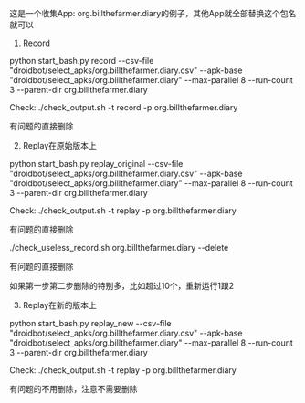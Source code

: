 这是一个收集App: org.billthefarmer.diary的例子，其他App就全部替换这个包名就可以

1. Record


python start_bash.py record --csv-file "droidbot/select_apks/org.billthefarmer.diary.csv" --apk-base "droidbot/select_apks/org.billthefarmer.diary" --max-parallel 8 --run-count 3 --parent-dir org.billthefarmer.diary

Check:
./check_output.sh -t record -p org.billthefarmer.diary

有问题的直接删除

2. Replay在原始版本上


python start_bash.py replay_original --csv-file "droidbot/select_apks/org.billthefarmer.diary.csv" --apk-base "droidbot/select_apks/org.billthefarmer.diary" --max-parallel 8 --run-count 3 --parent-dir org.billthefarmer.diary

Check:
./check_output.sh -t replay -p org.billthefarmer.diary

有问题的直接删除

./check_useless_record.sh org.billthefarmer.diary --delete

有问题的直接删除


如果第一步第二步删除的特别多，比如超过10个，重新运行1跟2


3. Replay在新的版本上

python start_bash.py replay_new --csv-file "droidbot/select_apks/org.billthefarmer.diary.csv" --apk-base "droidbot/select_apks/org.billthefarmer.diary" --max-parallel 8 --run-count 3 --parent-dir org.billthefarmer.diary


Check:
./check_output.sh -t replay -p org.billthefarmer.diary

有问题的不用删除，注意不需要删除
